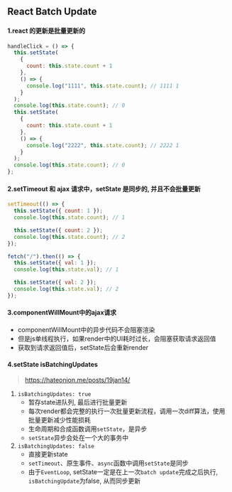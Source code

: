 ## React Batch Update

#### 1.react 的更新是批量更新的

```js
handleClick = () => {
  this.setState(
    {
      count: this.state.count + 1
    },
    () => {
      console.log("1111", this.state.count); // 1111 1
    }
  );
  console.log(this.state.count); // 0
  this.setState(
    {
      count: this.state.count + 1
    },
    () => {
      console.log("2222", this.state.count); // 2222 1
    }
  );
  console.log(this.state.count); // 0
};
```

#### 2.setTimeout 和 ajax 请求中，setState 是同步的, 并且不会批量更新

```js
setTimeout(() => {
  this.setState({ count: 1 });
  console.log(this.state.count); // 1

  this.setState({ count: 2 });
  console.log(this.state.count); // 2
});
```

```js
fetch("/").then(() => {
  this.setState({ val: 1 });
  console.log(this.state.val); // 1

  this.setState({ val: 2 });
  console.log(this.state.val); // 2
});
```
#### 3.componentWillMount中的ajax请求
* componentWillMount中的异步代码不会阻塞渲染
* 但是js单线程执行，如果render中的UI耗时过长，会阻塞获取请求返回值
* 获取到请求返回值后，setState后会重新render

#### 4.setState isBatchingUpdates
> https://hateonion.me/posts/19jan14/
1. `isBatchingUpdates: true`
    * 暂存state进队列, 最后进行批量更新
    * 每次render都会完整的执行一次批量更新流程，调用一次diff算法，使用批量更新减少性能损耗
    * 生命周期和合成函数调用`setState`，是异步
    * `setState`异步会处在一个大的事务中
2. `isBatchingUpdates: false`
    * 直接更新state
    * `setTimeout`、原生事件、`async`函数中调用`setState`是同步
    * 由于`EventLoop`, setState一定是在上一次`batch update`完成之后执行, `isBatchingUpdate`为false, 从而同步更新
